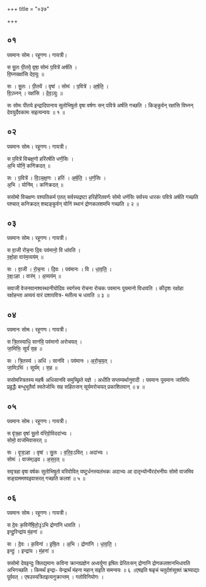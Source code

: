 +++
title = "०३७"

+++


## ०१
पवमानः सोमः। रहूगणः। गायत्री।

स सु॒तः पी॒तये॒ वृषा॒ सोमः॑ प॒वित्रे॑ अर्षति ।  
वि॒घ्नन्रक्षां॑सि देव॒युः ॥

सः । सु॒तः । पी॒तये॑ । वृषा॑ । सोमः॑ । प॒वित्रे॑ । अ॒र्ष॒ति॒ ।  
वि॒ऽघ्नन् । रक्षां॑सि । दे॒व॒ऽयुः ॥

सः सोमः पीतये इन्द्रादिपानाय सुतोभिषुतो वृषा वर्षणः सन् पवित्रे अर्षति गच्छति । किङ्कुर्वन् रक्षांसि विघ्नन् देवयुर्देवकामः सइत्यन्वयः ॥ १ ॥

## ०२
पवमानः सोमः। रहूगणः। गायत्री।

स प॒वित्रे॑ विचक्ष॒णो हरि॑रर्षति धर्ण॒सिः ।  
अ॒भि योनिं॒ कनि॑क्रदत् ॥

सः । प॒वित्रे॑ । वि॒ऽच॒क्ष॒णः । हरिः॑ । अ॒र्ष॒ति॒ । ध॒र्ण॒सिः ।  
अ॒भि । योनि॑म् । कनि॑क्रदत् ॥

ससोमो विचक्षणः पश्यतिकर्म एतत् सर्वस्यद्रष्टा हरिर्हरितवर्णः सोमो धर्णसिः सर्वस्य धारकः पवित्रे अर्षति गच्छति पश्चात् कनिक्रदत् शब्दङ्कुर्वन् योनिं स्थानं द्रोणकलशमभि गच्छति ॥ २ ॥

## ०३
पवमानः सोमः। रहूगणः। गायत्री।

स वा॒जी रो॑च॒ना दि॒वः पव॑मानो॒ वि धा॑वति ।  
र॒क्षो॒हा वार॑म॒व्यय॑म् ॥

सः । वा॒जी । रो॒च॒ना । दि॒वः । पव॑मानः । वि । धा॒व॒ति॒ ।  
र॒क्षः॒ऽहा । वार॑म् । अ॒व्यय॑म् ॥

सवाजी वेजनवानश्वस्थानीयोदिवः स्वर्गस्य रोचना रोचकः पवमानः पूयमानो विधावति । कीदृशः रक्षोहा रक्षोहन्ता अव्ययं वारं दशापवित्र- मतीत्य च धावति ॥ ३ ॥

## ०४
पवमानः सोमः। रहूगणः। गायत्री।

स त्रि॒तस्याधि॒ सान॑वि॒ पव॑मानो अरोचयत् ।  
जा॒मिभिः॒ सूर्यं॑ स॒ह ॥

सः । त्रि॒तस्य॑ । अधि॑ । सान॑वि । पव॑मानः । अ॒रो॒च॒य॒त् ।  
जा॒मिऽभिः॑ । सूर्य॑म् । स॒ह ॥

ससोमस्त्रितस्य महर्षेः अधिसानवि समुच्छ्रिते यज्ञे । अधीति सप्तम्यर्थानुवादी । पवमानः पूयमानः जामिभिः प्रव्रुद्धैः बन्धुभूतैर्वा स्वतेजोभिः सह सहितःसन् सूर्यमरोचयत् प्रकाशितवान् ॥ ४ ॥

## ०५
पवमानः सोमः। रहूगणः। गायत्री।

स वृ॑त्र॒हा वृषा॑ सु॒तो व॑रिवो॒विददा॑भ्यः ।  
सोमो॒ वाज॑मिवासरत् ॥

सः । वृ॒त्र॒ऽहा । वृषा॑ । सु॒तः । व॒रि॒वः॒ऽवित् । अदा॑भ्यः ।  
सोमः॑ । वाज॑म्ऽइव । अ॒स॒र॒त् ॥

सवृत्रहा वृषा वर्षकः सुतोभिषुतो वरिवोवित् यष्टुर्धनस्यलंभकः अदाभ्यः आ दातृभ्योन्यैरदंभनीयः सोमो वाजमिव सङ्ग्राममश्वइवासरत् गच्छति कलशं ॥ ५ ॥

## ०६
पवमानः सोमः। रहूगणः। गायत्री।

स दे॒वः क॒विने॑षि॒तो॒३॒॑ऽभि द्रोणा॑नि धावति ।  
इन्दु॒रिन्द्रा॑य मं॒हना॑ ॥

सः । दे॒वः । क॒विना॑ । इ॒षि॒तः । अ॒भि । द्रोणा॑नि । धा॒व॒ति॒ ।  
इन्दुः॑ । इन्द्रा॑य । मं॒हना॑ ॥

ससोमो देवइन्दुः क्लिद्यमानः कविना क्रान्तप्रज्ञेन अध्वर्युणा इषितः प्रेरितःसन् द्रोणानि द्रोणकलशानभिधावति अभिगच्छति । किमर्थं इन्द्रा- येन्द्रार्थं मंहना महान् सइति समन्वयः ॥ ६ ॥एषइति षळृचं चतुर्दशंसूक्तं ऋष्याद्याः पूर्ववत् । एषउस्यत्रितइत्यनुक्रान्तम् । गतोविनियोगः ।